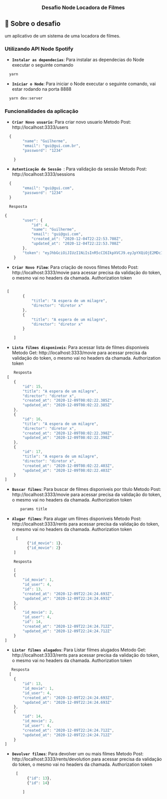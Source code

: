 
<h3 align="center">
  Desafio Node Locadora de Filmes
</h3>


## :rocket: Sobre o desafio

um aplicativo de um sistema de uma locadora de filmes.

### Utilizando API Node Spotify 

- **`Instalar as dependecias`**:  Para instalar as dependecias do Node executar o seguinte comando

```js
  yarn 
```

- **`Iniciar o Node`**:  Para iniciar o Node executar o seguinte comando, vai estar rodando na porta 8888  

```js
  yarn dev:server
```


### Funcionalidades da aplicação


- **`Criar Novo usuario`**:  Para criar novo usuario Metodo Post: http://localhost:3333/users

```js
  {
		"name": "Guilherme",
		"email": "gui@gui.com.br",
		"password": "1234"

	}
```


- **`Autenticação de Sessão `**:  Para validação da sessão Metodo Post:  http://localhost:3333/sessions

```js
  {
		"email": "gui@gui.com",
		"password": "1234"
  }

  Resposta

{
		"user": {
			"id": 4,
			"name": "Guilherme",
			"email": "gui@gui.com",
			"created_at": "2020-12-04T22:22:53.708Z",
			"updated_at": "2020-12-04T22:22:53.708Z"
		},
		"token": "eyJhbGciOiJIUzI1NiIsInR5cCI6IkpXVCJ9.eyJpYXQiOjE2MDc1MzEwNDMsImV4cCI6MTYwNzYxNzQ0Mywic3ViIjoiNCJ9._iCbrEEAMJpulRINUgNcgWZUHzgf3t_Np8Q7hK73Ozg"
	}

```


- **`Criar Novo Filme`**:  Para criação de novos filmes Metodo Post: http://localhost:3333/movie 
     para acessar precisa da validação do token, o mesmo vai no headers da chamada.
     Authorization token
```js
    
 [
		{
			"title": "A espera de um milagre",
			"director": "diretor x"
		},
		{
			"title": "A espera de um milagre",
			"director": "diretor x"
		}

	]
```


- **`Lista filmes disponiveis`**:  Para acessar lista de filmes disponiveis Metodo Get: http://localhost:3333/movie 
     para acessar precisa da validação do token, o mesmo vai no headers da chamada.
     Authorization token
```js
    Resposta
 [
    {
        "id": 15,
        "title": "A espera de um milagre",
        "director": "diretor x",
        "created_at": "2020-12-09T08:02:22.385Z",
        "updated_at": "2020-12-09T08:02:22.385Z"
    },
    {
        "id": 16,
        "title": "A espera de um milagre",
        "director": "diretor x",
        "created_at": "2020-12-09T08:02:22.398Z",
        "updated_at": "2020-12-09T08:02:22.398Z"
    },
    {
        "id": 17,
        "title": "A espera de um milagre",
        "director": "diretor x",
        "created_at": "2020-12-09T08:02:22.403Z",
        "updated_at": "2020-12-09T08:02:22.403Z"
    }
]
```


- **`Buscar filmes`**:  Para buscar de filmes disponiveis por titulo Metodo Post: http://localhost:3333/movie 
     para acessar precisa da validação do token, o mesmo vai no headers da chamada.
     Authorization token
```js
       params title

```



- **`Alugar filmes`**:  Para alugar um filmes disponiveis Metodo Post: http://localhost:3333/rents
     para acessar precisa da validação do token, o mesmo vai no headers da chamada.
     Authorization token
```js
     [
		  {"id_movie": 1},
		  {"id_movie": 2}
    ]

    Resposta

    [
    {
        "id_movie": 1,
        "id_user": 4,
        "id": 13,
        "created_at": "2020-12-09T22:24:24.693Z",
        "updated_at": "2020-12-09T22:24:24.693Z"
    },
    {
        "id_movie": 2,
        "id_user": 4,
        "id": 14,
        "created_at": "2020-12-09T22:24:24.712Z",
        "updated_at": "2020-12-09T22:24:24.712Z"
    }
]

```



- **`Listar filmes alugados`**:  Para Listar filmes alugados Metodo Get: http://localhost:3333/rents
     para acessar precisa da validação do token, o mesmo vai no headers da chamada.
     Authorization token
```js
   Resposta
  [
    {
        "id": 13,
        "id_movie": 1,
        "id_user": 4,
        "created_at": "2020-12-09T22:24:24.693Z",
        "updated_at": "2020-12-09T22:24:24.693Z"
    },
    {
        "id": 14,
        "id_movie": 2,
        "id_user": 4,
        "created_at": "2020-12-09T22:24:24.712Z",
        "updated_at": "2020-12-09T22:24:24.712Z"
    }
]

```



- **`Devolver filmes`**:  Para devolver um ou mais filmes Metodo Post: http://localhost:3333/rents/devolution 
     para acessar precisa da validação do token, o mesmo vai no headers da chamada.
     Authorization token
```js
     [
		  {"id": 13},
		  {"id": 14}

		]

```
